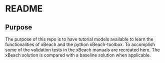 # README

## Purpose
The purpose of this repo is to have tutorial models available to learn the functionalities of xBeach and the python xBeach-toolbox. 
To accomplish some of the validation tests in the xBeach manuals are recreated here. The xBeach solution is compared with a baseline
solution when applicable.
